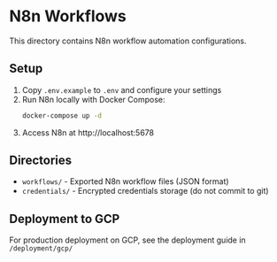 # N8n Workflows

This directory contains N8n workflow automation configurations.

## Setup

1. Copy `.env.example` to `.env` and configure your settings
2. Run N8n locally with Docker Compose:
   ```bash
   docker-compose up -d
   ```
3. Access N8n at http://localhost:5678

## Directories

- `workflows/` - Exported N8n workflow files (JSON format)
- `credentials/` - Encrypted credentials storage (do not commit to git)

## Deployment to GCP

For production deployment on GCP, see the deployment guide in `/deployment/gcp/`